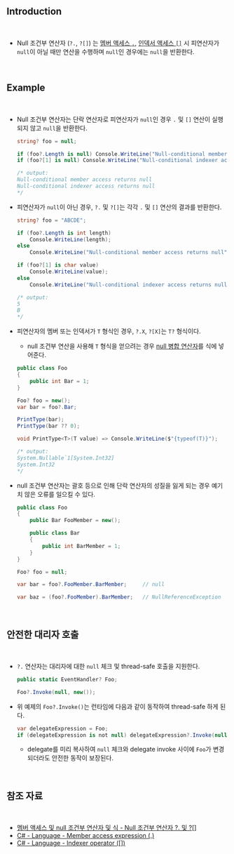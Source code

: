 ## Introduction

<br>

- Null 조건부 연산자 (`?.`, `?[]`) 는 [멤버 액세스 `.`](https://peponi-paradise.tistory.com/entry/C-Language-Member-access-expression), [인덱서 액세스 `[]`](https://peponi-paradise.tistory.com/entry/C-Language-Indexer-operator) 시 피연산자가 `null`이 아닐 때만 연산을 수행하며 `null`인 경우에는 `null`을 반환한다.

<br>

## Example

<br>

- Null 조건부 연산자는 단락 연산자로 피연산자가 `null`인 경우 `.` 및 `[]` 연산이 실행되지 않고 `null`을 반환한다.
    ```cs
    string? foo = null;

    if (foo?.Length is null) Console.WriteLine("Null-conditional member access returns null");
    if (foo?[1] is null) Console.WriteLine("Null-conditional indexer access returns null");

    /* output:
    Null-conditional member access returns null
    Null-conditional indexer access returns null
    */
    ```
- 피연산자가 `null`이 아닌 경우, `?.` 및 `?[]`는 각각 `.` 및 `[]` 연산의 결과를 반환한다.
    ```cs
    string? foo = "ABCDE";

    if (foo?.Length is int length)
        Console.WriteLine(length);
    else
        Console.WriteLine("Null-conditional member access returns null");

    if (foo?[1] is char value)
        Console.WriteLine(value);
    else
        Console.WriteLine("Null-conditional indexer access returns null");

    /* output:
    5
    B
    */
    ```
- 피연산자의 멤버 또는 인덱서가 `T` 형식인 경우, `?.X`, `?[X]`는 `T?` 형식이다.
    - null 조건부 연산을 사용해 `T` 형식을 얻으려는 경우 [null 병합 연산자](https://peponi-paradise.tistory.com/entry/C-Language-Null-coalescing-operators)를 식에 넣어준다.

    ```cs
    public class Foo
    {
        public int Bar = 1;
    }
    ```
    ```cs
    Foo? foo = new();
    var bar = foo?.Bar;

    PrintType(bar);
    PrintType(bar ?? 0);

    void PrintType<T>(T value) => Console.WriteLine($"{typeof(T)}");

    /* output:
    System.Nullable`1[System.Int32]
    System.Int32
    */
    ```
- null 조건부 연산자는 괄호 등으로 인해 단락 연산자의 성질을 잃게 되는 경우 예기치 않은 오류를 일으킬 수 있다.
    ```cs
    public class Foo
    {
        public Bar FooMember = new();

        public class Bar
        {
            public int BarMember = 1;
        }
    }
    ```
    ```cs
    Foo? foo = null;

    var bar = foo?.FooMember.BarMember;     // null

    var baz = (foo?.FooMember).BarMember;   // NullReferenceException
    ```

<br>

## 안전한 대리자 호출

<br>

- `?.` 연산자는 대리자에 대한 `null` 체크 및 thread-safe 호출을 지원한다.
    ```cs
    public static EventHandler? Foo;
    ```
    ```cs
    Foo?.Invoke(null, new());
    ```
- 위 예제의 `Foo?.Invoke()`는 런타임에 다음과 같이 동작하여 thread-safe 하게 된다.
    ```cs
    var delegateExpression = Foo;
    if (delegateExpression is not null) delegateExpression?.Invoke(null, new());
    ```
    - delegate를 미리 복사하여 `null` 체크와 delegate invoke 사이에 `Foo`가 변경되더라도 안전한 동작이 보장된다.

<br>

## 참조 자료

<br>

- [멤버 액세스 및 null 조건부 연산자 및 식 - Null 조건부 연산자 ?. 및 ?[]](https://learn.microsoft.com/ko-kr/dotnet/csharp/language-reference/operators/member-access-operators#null-conditional-operators--and-)
- [C# - Language - Member access expression (.)](https://peponi-paradise.tistory.com/entry/C-Language-Member-access-expression)
- [C# - Language - Indexer operator ([])](https://peponi-paradise.tistory.com/entry/C-Language-Indexer-operator)